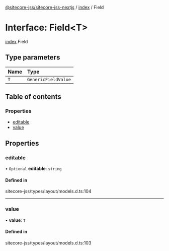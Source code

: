 [@sitecore-jss/sitecore-jss-nextjs](../README.md) / [index](../modules/index.md) / Field

# Interface: Field<T\>

[index](../modules/index.md).Field

## Type parameters

| Name | Type |
| :------ | :------ |
| `T` | `GenericFieldValue` |

## Table of contents

### Properties

- [editable](index.Field.md#editable)
- [value](index.Field.md#value)

## Properties

### editable

• `Optional` **editable**: `string`

#### Defined in

sitecore-jss/types/layout/models.d.ts:104

___

### value

• **value**: `T`

#### Defined in

sitecore-jss/types/layout/models.d.ts:103
